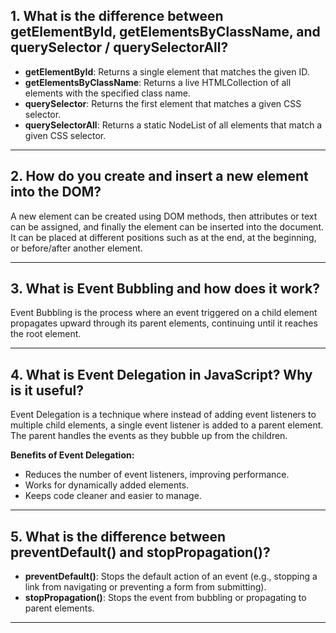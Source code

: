  

## 1. What is the difference between getElementById, getElementsByClassName, and querySelector / querySelectorAll?  
- **getElementById**: Returns a single element that matches the given ID.  
- **getElementsByClassName**: Returns a live HTMLCollection of all elements with the specified class name.  
- **querySelector**: Returns the first element that matches a given CSS selector.  
- **querySelectorAll**: Returns a static NodeList of all elements that match a given CSS selector.  

---

## 2. How do you create and insert a new element into the DOM?  
A new element can be created using DOM methods, then attributes or text can be assigned, and finally the element can be inserted into the document. It can be placed at different positions such as at the end, at the beginning, or before/after another element.  

---

## 3. What is Event Bubbling and how does it work?  
Event Bubbling is the process where an event triggered on a child element propagates upward through its parent elements, continuing until it reaches the root element.  

---

## 4. What is Event Delegation in JavaScript? Why is it useful?  
Event Delegation is a technique where instead of adding event listeners to multiple child elements, a single event listener is added to a parent element. The parent handles the events as they bubble up from the children.  

**Benefits of Event Delegation:**  
- Reduces the number of event listeners, improving performance.  
- Works for dynamically added elements.  
- Keeps code cleaner and easier to manage.  

---

## 5. What is the difference between preventDefault() and stopPropagation()?  
- **preventDefault()**: Stops the default action of an event (e.g., stopping a link from navigating or preventing a form from submitting).  
- **stopPropagation()**: Stops the event from bubbling or propagating to parent elements.  

---
